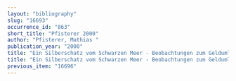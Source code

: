 ```yaml
---
layout: "bibliography"
slug: "16693"
occurrence_id: "863"
short_title: "Pfisterer 2000"
author: "Pfisterer, Mathias "
publication_year: "2000"
title: "Ein Silberschatz vom Schwarzen Meer - Beobachtungen zum Geldumlauf im Achaimenidenreich, Studia Iranica. Cahier 22 (Paris)"
title: "Ein Silberschatz vom Schwarzen Meer - Beobachtungen zum Geldumlauf im Achaimenidenreich, Studia Iranica. Cahier 22 (Paris)"
previous_item: "16696"
---
```

